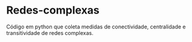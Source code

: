 # Redes-complexas
Código em python que coleta medidas de conectividade, centralidade e transitividade de redes complexas.
